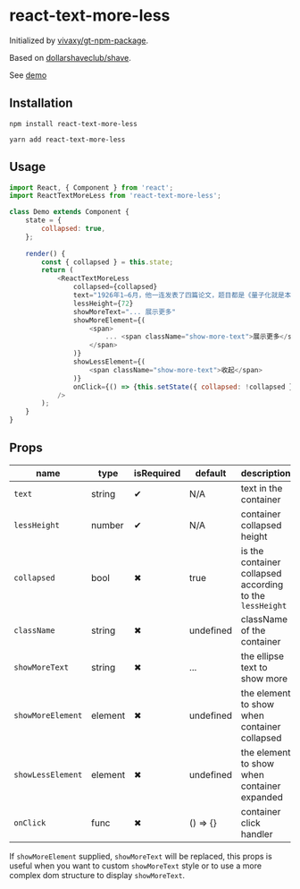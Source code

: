 # react-text-more-less

Initialized by [vivaxy/gt-npm-package](https://github.com/vivaxy/gt-npm-package).

Based on [dollarshaveclub/shave](https://github.com/dollarshaveclub/shave).

See [demo](./demo/build/index.html)

## Installation

`npm install react-text-more-less`

`yarn add react-text-more-less`

## Usage

```js
import React, { Component } from 'react';
import ReactTextMoreLess from 'react-text-more-less';

class Demo extends Component {
    state = {
        collapsed: true,
    };
    
    render() {
        const { collapsed } = this.state;
        return (
            <ReactTextMoreLess
                collapsed={collapsed}
                text="1926年1—6月，他一连发表了四篇论文，题目都是《量子化就是本征值问题》，系统地阐明了波动力学理论。在此以前，德国物理学家W.K.海森堡、M.玻恩和E.P.约旦于1925年7—9月通过另一途径建立了矩阵力学。1926年3月，薛定谔发现波动力学和矩阵力学在数学上是等价的，是量子力学的两种形式，可以通过数学变换,从一个理论转到另一个理论。薛定谔起初试图把波函数解释为三维空间中的振动，把振幅解释为电荷密度，把粒子解释为波包。但他无法解决“波包扩散”的困难。最后物理学界普遍接受了玻恩提出的波函数的几率解释。"
                lessHeight={72}
                showMoreText="... 展示更多"
                showMoreElement={(
                    <span>
                        ... <span className="show-more-text">展示更多</span>
                    </span>
                )}
                showLessElement={(
                    <span className="show-more-text">收起</span>
                )}
                onClick={() => {this.setState({ collapsed: !collapsed })}}
            />
        );
    }
}
```

## Props

| name              | type      | isRequired    | default       | description                                               |
| ---               | ---       | ---           | ---           | ---                                                       |
| `text`            | string    | ✔             | N/A           | text in the container                                     |
| `lessHeight`      | number    | ✔             | N/A           | container collapsed height                                |
| `collapsed`       | bool      | ✖             | true          | is the container collapsed according to the `lessHeight`  |
| `className`       | string    | ✖             | undefined     | className of the container                                |
| `showMoreText`    | string    | ✖             | ...           | the ellipse text to show more                             |
| `showMoreElement` | element   | ✖             | undefined     | the element to show when container collapsed              |
| `showLessElement` | element   | ✖             | undefined     | the element to show when container expanded               |
| `onClick`         | func      | ✖             | () => {}      | container click handler                                   |

If `showMoreElement` supplied, `showMoreText` will be replaced, this props is useful when you want to custom `showMoreText` style or to use a more complex dom structure to display `showMoreText`.
